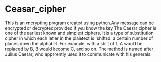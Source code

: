 # Ceasar_cipher
This is an encrypting program created using python.Any message can be encrypted or decrypted provided if you know the key
The Caesar cipher is one of the earliest known and simplest ciphers. It is a type of substitution cipher in which each letter in the plaintext is 'shifted' a certain number of places down the alphabet. For example, with a shift of 1, A would be replaced by B, B would become C, and so on. The method is named after Julius Caesar, who apparently used it to communicate with his generals.
